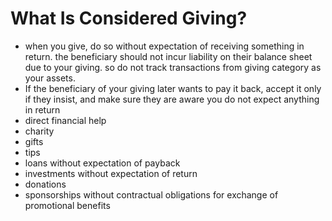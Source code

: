 # What Is Considered Giving?

* when you give, do so without expectation of receiving something in return. the beneficiary should not incur liability on their balance sheet due to your giving. so do not track transactions from giving category as your assets.&#x20;
* If the beneficiary of your giving later wants to pay it back, accept it only if they insist, and make sure they are aware you do not expect anything in return
* direct financial help
* charity
* gifts
* tips
* loans without expectation of payback
* investments without expectation of return
* donations
* sponsorships without contractual obligations for exchange of promotional benefits

